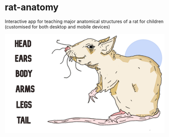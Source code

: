 # rat-anatomy
Interactive app for teaching major anatomical structures of a rat for children (customised for both desktop and mobile devices)

<img src='ratTemplate.jpg' width=1200>
